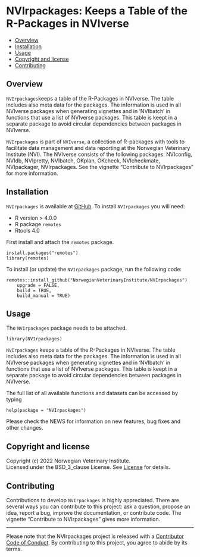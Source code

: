 # NVIrpackages: Keeps a Table of the R-Packages in NVIverse

<!-- README.md is generated from README.Rmd. Please edit that file -->

-   [Overview](#overview)
-   [Installation](#installation)
-   [Usage](#usage)
-   [Copyright and license](#copyright-and-license)
-   [Contributing](#contributing)

## Overview

`NVIrpackages`keeps a table of the R-Packages in NVIverse. The table
includes also meta data for the packages. The information is used in all
NVIverse packages when generating vignettes and in ‘NVIbatch’ in
functions that use a list of NVIverse packages. This table is keept in a
separate package to avoid circular dependencies between packages in
NVIverse.

`NVIrpackages` is part of `NVIverse`, a collection of R-packages with
tools to facilitate data management and data reporting at the Norwegian
Veterinary Institute (NVI). The NVIverse consists of the following
packages: NVIconfig, NVIdb, NVIpretty, NVIbatch, OKplan, OKcheck,
NVIcheckmate, NVIpackager, NVIrpackages. See the vignette “Contribute to
NVIrpackages” for more information.

## Installation

`NVIrpackages` is available at
[GitHub](https://github.com/NorwegianVeterinaryInstitute). To install
`NVIrpackages` you will need:

-   R version > 4.0.0
-   R package `remotes`
-   Rtools 4.0

First install and attach the `remotes` package.

    install.packages("remotes")
    library(remotes)

To install (or update) the `NVIrpackages` package, run the following
code:

    remotes::install_github("NorwegianVeterinaryInstitute/NVIrpackages")
        upgrade = FALSE,
        build = TRUE,
        build_manual = TRUE)

## Usage

The `NVIrpackages` package needs to be attached.

    library(NVIrpackages)

`NVIrpackages` keeps a table of the R-Packages in NVIverse. The table
includes also meta data for the packages. The information is used in all
NVIverse packages when generating vignettes and in ‘NVIbatch’ in
functions that use a list of NVIverse packages. This table is keept in a
separate package to avoid circular dependencies between packages in
NVIverse.

The full list of all available functions and datasets can be accessed by
typing

    help(package = "NVIrpackages")

Please check the NEWS for information on new features, bug fixes and
other changes.

## Copyright and license

Copyright (c) 2022 Norwegian Veterinary Institute.  
Licensed under the BSD\_3\_clause License. See
[License](https://github.com/NorwegianVeterinaryInstitute/NVIrpackages/blob/main/LICENSE)
for details.

## Contributing

Contributions to develop `NVIrpackages` is highly appreciated. There are
several ways you can contribute to this project: ask a question, propose
an idea, report a bug, improve the documentation, or contribute code.
The vignette “Contribute to NVIrpackages” gives more information.

------------------------------------------------------------------------

<!-- Code of conduct -->

Please note that the NVIrpackages project is released with a
[Contributor Code of
Conduct](https://github.com/NorwegianVeterinaryInstitute/NVIrpackages/blob/main/CODE_OF_CONDUCT.md).
By contributing to this project, you agree to abide by its terms.
